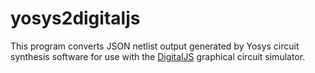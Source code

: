 # yosys2digitaljs
This program converts JSON netlist output generated by Yosys circuit synthesis software for use with the
[DigitalJS](http://github.com/tilk/digitaljs) graphical circuit simulator.
